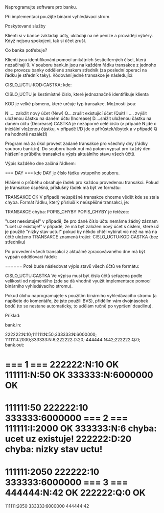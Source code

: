 Naprogramujte software pro banku.

Při implementaci použijte binární vyhledávací strom.

Poskytované služby

Klienti si v bance zakládají účty, ukládají na ně peníze a provádějí výběry. Když nejsou spokojeni, tak si účet zruší.

Co banka potřebuje?

Klienti jsou identifikováni pomocí unikátních šesticiferných čísel, která nezačínají 0. V souboru bank.in jsou na každém řádku transakce z jednoho dne provozu banky oddělené znakem středník (za poslední operací na řádku je středník taky). Kódování jedné transakce je následující:

CISLO_UCTU:KOD:CASTKA;
kde:

CISLO_UCTU je šestimístné číslo, které jednoznačně identifikuje klienta

KOD je velké písmeno, které určuje typ transakce. Možnosti jsou:

N .... založit nový účet (New)
Q....zrušit existující účet (Quit)
I .... zvýšit uloženou částku na daném účtu (Increase)
D....snížit uloženou částku na daném účtu (Decrease)
CASTKA je nezáporné celé číslo (v případě N jde o iniciální vloženou částku, v případě I/D jde o přírůstek/úbytek a v případě Q na hodnotě nezáleží)

Program má za úkol provést zadané transakce pro všechny dny (řádky souboru bank.in). Do souboru bank.out má potom vypsat pro každý den hlášení o průběhu transakcí a výpis aktuálního stavu všech účtů.

Výpis každého dne začíná řádkem:

=== DAY ===
kde DAY je číslo řádku vstupního souboru.

Hlášení o průběhu obsahuje řádek pro každou provedenou transakci. Pokud je transakce úspěšná, příslušný řádek má být ve formátu:

TRANSAKCE OK
V případě neúspěšné transakce chceme vědět kde se stala chyba. Formát řádku, který přísluší k neúspěšné transakci, je:

TRANSAKCE chyba: POPIS_CHYBY
POPIS_CHYBY je řetězec:

"ucet neexistuje!" v případě, že pro dané číslo účtu nemáme žádný záznam
"ucet uz existuje!" v případě, že má být založen nový účet s číslem, které už je použité
"nizky stav uctu!" pokud by někdo chtěl vybírat víc než na má na účtě uloženo
TRANSAKCE znamená trojici: CISLO_UCTU:KOD:CASTKA (bez středníku)

Po provedení všech transakcí z aktuálně zpracovávaného dne má být vypsán oddělovací řádek:

======
Poté bude následovat výpis stavů všech účtů ve formátu:

CISLO_UCTU:CASTKA
Ve výpisu musí být čísla účtů seřazena podle velikosti od nejmenšího (zde se dá vhodně využít implementace pomocí binárního vyhledávacího stromu).

Pokud úlohu naprogramujete s použitím binárního vyhledávacího stromu (a napíšete do komentáře, že jste použili BVS), přidělím vám dvojnásobek bodů (to se nestane automaticky, to udělám ručně po vypršení deadlinu).

Příklad:

bank.in:

222222:N:10;111111:N:50;333333:N:6000000;
111111:I:2000;333333:N:6;222222:D:20;
444444:N:42;222222:Q:0;
bank.out:

=== 1 ===
222222:N:10 OK
111111:N:50 OK
333333:N:6000000 OK
======
111111:50
222222:10
333333:6000000
=== 2 ===
111111:I:2000 OK
333333:N:6 chyba: ucet uz existuje!
222222:D:20 chyba: nizky stav uctu!
======
111111:2050
222222:10
333333:6000000
=== 3 ===
444444:N:42 OK
222222:Q:0 OK
======
111111:2050
333333:6000000
444444:42